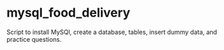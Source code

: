 # mysql_food_delivery
Script to install MySQl, create a database, tables, insert dummy data, and practice questions.
